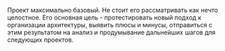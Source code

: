 Проект максимально базовый. Не стоит его рассматривать как нечто целостное. Его основная цель - протестировать новый подход к организации архитектуры, выявить плюсы и минусы, отправиться с этим результатом на анализ и продумывание дальнейших шагов для следующих проектов.
